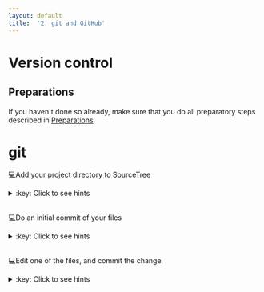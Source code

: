 ```yaml
---
layout: default
title:  '2. git and GitHub'
---
```


# <a name="begin"></a> Version control

## Preparations
If you haven't done so already, make sure that you do all preparatory steps described in [Preparations]({{site.url}}/preparations.html)
<br />

# git
:computer:Add your project directory to SourceTree
<details>
<summary>:key: Click to see hints</summary>
<ul>

	<li>New -&gt; Add existing local repository
	<li>Select your folder
	<li>Destination path: path to your directory (should be correct)
	<li>Name: directory name (or what you want)
	<li>Type: Git
	<li>Leave 'Also create remote repository' unchecked

</ul>
</details>  
<br />

:computer:Do an initial commit of your files
<details>
<summary>:key: Click to see hints</summary>

- Open your project repository in SourceTree
- Select the files listed under 'Unstaged files'
- Type an short and informative message in the commit message text field at the bottom, e.g. `Initial commit`
- Hit commit button
- (Expand the Branches tab on the left, and select the master branch to see what was committed)

</details>  
<br />

:computer:Edit one of the files, and commit the change
<details>
<summary>:key: Click to see hints</summary>

- Select the changed file listed under 'Unstaged files', and view the changes that has been made
- Type an short and informative message in the commit message text field at the bottom, e.g. `Added more information about this or that`
- Hit commit button
- (Expand the Branches tab on the left, and select the master branch to see what was committed)

</details>  
<br />
